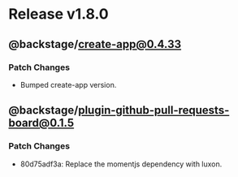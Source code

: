 # Release v1.8.0

## @backstage/create-app@0.4.33

### Patch Changes

- Bumped create-app version.

## @backstage/plugin-github-pull-requests-board@0.1.5

### Patch Changes

- 80d75adf3a: Replace the momentjs dependency with luxon.
